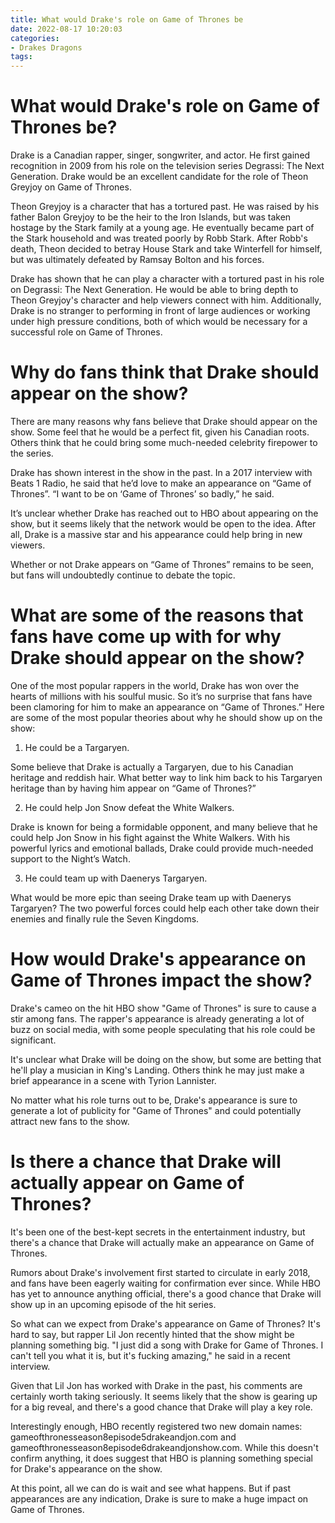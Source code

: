 ```yaml
---
title: What would Drake's role on Game of Thrones be 
date: 2022-08-17 10:20:03
categories:
- Drakes Dragons
tags:
---
```



#  What would Drake's role on Game of Thrones be? 

Drake is a Canadian rapper, singer, songwriter, and actor. He first gained recognition in 2009 from his role on the television series Degrassi: The Next Generation. Drake would be an excellent candidate for the role of Theon Greyjoy on Game of Thrones.

Theon Greyjoy is a character that has a tortured past. He was raised by his father Balon Greyjoy to be the heir to the Iron Islands, but was taken hostage by the Stark family at a young age. He eventually became part of the Stark household and was treated poorly by Robb Stark. After Robb's death, Theon decided to betray House Stark and take Winterfell for himself, but was ultimately defeated by Ramsay Bolton and his forces.

Drake has shown that he can play a character with a tortured past in his role on Degrassi: The Next Generation. He would be able to bring depth to Theon Greyjoy's character and help viewers connect with him. Additionally, Drake is no stranger to performing in front of large audiences or working under high pressure conditions, both of which would be necessary for a successful role on Game of Thrones.

#  Why do fans think that Drake should appear on the show? 

There are many reasons why fans believe that Drake should appear on the show. Some feel that he would be a perfect fit, given his Canadian roots. Others think that he could bring some much-needed celebrity firepower to the series. 

Drake has shown interest in the show in the past. In a 2017 interview with Beats 1 Radio, he said that he’d love to make an appearance on “Game of Thrones”. “I want to be on ‘Game of Thrones’ so badly,” he said. 

It’s unclear whether Drake has reached out to HBO about appearing on the show, but it seems likely that the network would be open to the idea. After all, Drake is a massive star and his appearance could help bring in new viewers. 

Whether or not Drake appears on “Game of Thrones” remains to be seen, but fans will undoubtedly continue to debate the topic.

#  What are some of the reasons that fans have come up with for why Drake should appear on the show? 

One of the most popular rappers in the world, Drake has won over the hearts of millions with his soulful music. So it’s no surprise that fans have been clamoring for him to make an appearance on “Game of Thrones.” Here are some of the most popular theories about why he should show up on the show:

1. He could be a Targaryen.

Some believe that Drake is actually a Targaryen, due to his Canadian heritage and reddish hair. What better way to link him back to his Targaryen heritage than by having him appear on “Game of Thrones?”

2. He could help Jon Snow defeat the White Walkers.

Drake is known for being a formidable opponent, and many believe that he could help Jon Snow in his fight against the White Walkers. With his powerful lyrics and emotional ballads, Drake could provide much-needed support to the Night’s Watch.

3. He could team up with Daenerys Targaryen.

What would be more epic than seeing Drake team up with Daenerys Targaryen? The two powerful forces could help each other take down their enemies and finally rule the Seven Kingdoms.

#  How would Drake's appearance on Game of Thrones impact the show? 
Drake's cameo on the hit HBO show "Game of Thrones" is sure to cause a stir among fans. The rapper's appearance is already generating a lot of buzz on social media, with some people speculating that his role could be significant.

It's unclear what Drake will be doing on the show, but some are betting that he'll play a musician in King's Landing. Others think he may just make a brief appearance in a scene with Tyrion Lannister.

No matter what his role turns out to be, Drake's appearance is sure to generate a lot of publicity for "Game of Thrones" and could potentially attract new fans to the show.

#  Is there a chance that Drake will actually appear on Game of Thrones?



It's been one of the best-kept secrets in the entertainment industry, but there's a chance that Drake will actually make an appearance on Game of Thrones.

Rumors about Drake's involvement first started to circulate in early 2018, and fans have been eagerly waiting for confirmation ever since. While HBO has yet to announce anything official, there's a good chance that Drake will show up in an upcoming episode of the hit series.

So what can we expect from Drake's appearance on Game of Thrones? It's hard to say, but rapper Lil Jon recently hinted that the show might be planning something big. "I just did a song with Drake for Game of Thrones. I can't tell you what it is, but it's fucking amazing," he said in a recent interview.

Given that Lil Jon has worked with Drake in the past, his comments are certainly worth taking seriously. It seems likely that the show is gearing up for a big reveal, and there's a good chance that Drake will play a key role.

Interestingly enough, HBO recently registered two new domain names: gameofthronesseason8episode5drakeandjon.com and gameofthronesseason8episode6drakeandjonshow.com. While this doesn't confirm anything, it does suggest that HBO is planning something special for Drake's appearance on the show.

At this point, all we can do is wait and see what happens. But if past appearances are any indication, Drake is sure to make a huge impact on Game of Thrones.